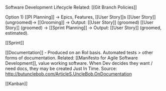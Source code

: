 Software Development Lifecycle
Related: [[Git Branch Policies]]

Option 1)
[[PI Planning]] -> Epics, Features, [[User Story]]s
[[User Story]] (ungroomed)-> [[Grooming]] -> Output: [[User Story]] (groomed)
[[User Story]] (groomed) -> [[Sprint Planning]] -> Output: [[User Story]] (groomed, estimated).

[[Sprint]]

[[Documentation]] - Produced on an RoI basis. Automated tests > other forms of documentation. Related: [[Manifesto for Agile Software Development]], value working software. When Dev decides they want / need docs, they may be created Just In Time.
Source: http://butunclebob.com/ArticleS.UncleBob.OnDocumentation

[[Kanban]]

